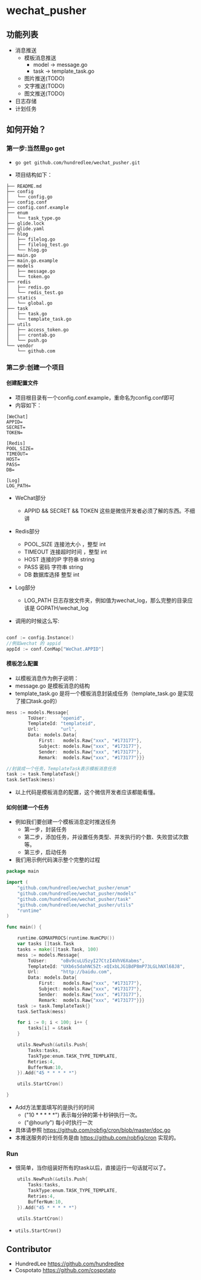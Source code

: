 # wechat_pusher

## 功能列表
- 消息推送
    - 模板消息推送
    	- model -> message.go
    	- task -> template_task.go
    - 图片推送(TODO)
    - 文字推送(TODO)
    - 图文推送(TODO)
- 日志存储
- 计划任务

## 如何开始？
### 第一步:当然是go get
- `go get github.com/hundredlee/wechat_pusher.git`

- 项目结构如下：

```
├── README.md
├── config
│   └── config.go
├── config.conf
├── config.conf.example
├── enum
│   └── task_type.go
├── glide.lock
├── glide.yaml
├── hlog
│   ├── filelog.go
│   ├── filelog_test.go
│   └── hlog.go
├── main.go
├── main.go.example
├── models
│   ├── message.go
│   └── token.go
├── redis
│   ├── redis.go
│   └── redis_test.go
├── statics
│   └── global.go
├── task
│   ├── task.go
│   └── template_task.go
├── utils
│   ├── access_token.go
│   ├── crontab.go
│   └── push.go
└── vendor
    └── github.com

```

### 第二步:创建一个项目

#### 创建配置文件
- 项目根目录有一个config.conf.example，重命名为config.conf即可
- 内容如下：

```
[WeChat]
APPID=
SECRET=
TOKEN=

[Redis]
POOL_SIZE=
TIMEOUT=
HOST=
PASS=
DB=

[Log]
LOG_PATH=

```

- WeChat部分
	- APPID && SECRET && TOKEN  这些是微信开发者必须了解的东西。不细讲
- Redis部分
	- POOL_SIZE 连接池大小 ，整型 int
	- TIMEOUT 连接超时时间 ，整型 int
	- HOST  连接的IP 字符串 string
	- PASS   密码 字符串 string
	- DB    数据库选择 整型 int
- Log部分
	- LOG_PATH  日志存放文件夹，例如值为wechat_log，那么完整的目录应该是 GOPATH/wechat_log
	
- 调用的时候这么写:

```Go

conf := config.Instance()
//例如wechat 的 appid
appId := conf.ConMap["WeChat.APPID"]

```


#### 模板怎么配置
- 以模板消息作为例子说明：
- message.go 是模板消息的结构
- template_task.go 是将一个模板消息封装成任务（template_task.go 是实现了接口task.go的）
```Go
mess := models.Message{
		ToUser:     "openid",
		TemplateId: "templateid",
		Url:        "url",
		Data: models.Data{
			First:   models.Raw{"xxx", "#173177"},
			Subject: models.Raw{"xxx", "#173177"},
			Sender:  models.Raw{"xxx", "#173177"},
			Remark:  models.Raw{"xxx", "#173177"}}}

//封装成一个任务，TemplateTask表示模板消息任务
task := task.TemplateTask{}
task.SetTask(mess)

```
- 以上代码是模板消息的配置，这个微信开发者应该都能看懂。


#### 如何创建一个任务

- 例如我们要创建一个模板消息定时推送任务
	- 第一步，封装任务
	- 第二步，添加任务，并设置任务类型、并发执行的个数、失败尝试次数等。
	- 第三步，启动任务
-  我们用示例代码演示整个完整的过程

```Go
package main

import (
	"github.com/hundredlee/wechat_pusher/enum"
	"github.com/hundredlee/wechat_pusher/models"
	"github.com/hundredlee/wechat_pusher/task"
	"github.com/hundredlee/wechat_pusher/utils"
	"runtime"
)

func main() {

	runtime.GOMAXPROCS(runtime.NumCPU())
	var tasks []task.Task
	tasks = make([]task.Task, 100)
	mess := models.Message{
		ToUser:     "oBv9cuLU5zyI27CtzI4VhV6Xabms",
		TemplateId: "UXb6s5dahNC5Zt-xQIxbLJG1BdP8mP73LGLhNXl68J8",
		Url:        "http://baidu.com",
		Data: models.Data{
			First:   models.Raw{"xxx", "#173177"},
			Subject: models.Raw{"xxx", "#173177"},
			Sender:  models.Raw{"xxx", "#173177"},
			Remark:  models.Raw{"xxx", "#173177"}}}
	task := task.TemplateTask{}
	task.SetTask(mess)

	for i := 0; i < 100; i++ {
		tasks[i] = &task
	}

    utils.NewPush(&utils.Push{
    	Tasks:tasks,
    	TaskType:enum.TASK_TYPE_TEMPLATE,
    	Retries:4,
    	BufferNum:10,
    }).Add("45 * * * * *")

    utils.StartCron()

}

```


- Add方法里面填写的是执行的时间
    - ("10 * * * * *") 表示每分钟的第十秒钟执行一次。
    - ("@hourly") 每小时执行一次
- 具体请参照 https://github.com/robfig/cron/blob/master/doc.go
- 本推送服务的计划任务是由 https://github.com/robfig/cron 实现的。

### Run
- 很简单，当你组装好所有的task以后，直接运行一句话就可以了。

```Go
    utils.NewPush(&utils.Push{
    	Tasks:tasks,
    	TaskType:enum.TASK_TYPE_TEMPLATE,
    	Retries:4,
    	BufferNum:10,
    }).Add("45 * * * * *")

    utils.StartCron()

```

- `utils.StartCron()`

## Contributor
- HundredLee https://github.com/hundredlee
- Cospotato  https://github.com/cospotato


